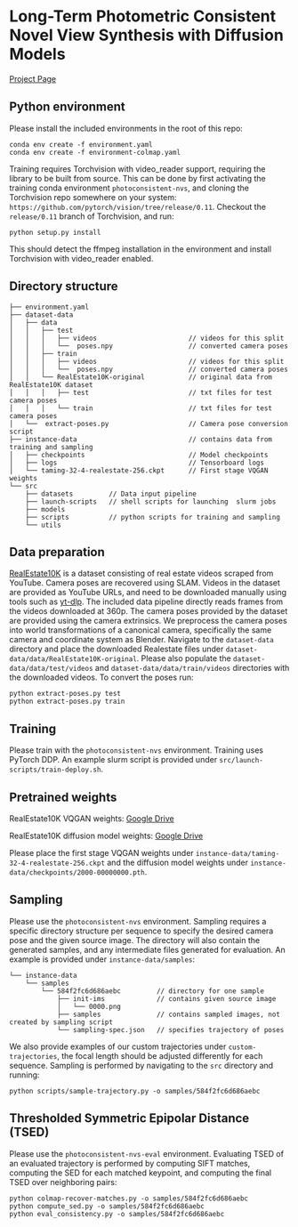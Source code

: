 # Long-Term Photometric Consistent Novel View Synthesis with Diffusion Models
[Project Page](https://yorkucvil.github.io/Photoconsistent-NVS)

## Python environment
Please install the included environments in the root of this repo:
```
conda env create -f environment.yaml
conda env create -f environment-colmap.yaml
```
Training requires Torchvision with video_reader support, requiring the library to be built from source.
This can be done by first activating the training conda environment `photoconsistent-nvs`, and cloning the Torchvision repo somewhere on your system: `https://github.com/pytorch/vision/tree/release/0.11`.
Checkout the `release/0.11` branch of Torchvision, and run:
```
python setup.py install
```
This should detect the ffmpeg installation in the environment and install Torchvision with video_reader enabled.

## Directory structure
```
├── environment.yaml
├── dataset-data
│   ├── data
│   │   ├── test
│   │   │   ├── videos                       // videos for this split
│   │   │   └──  poses.npy                   // converted camera poses
│   │   ├── train
│   │   │   ├── videos                       // videos for this split
│   │   │   └──  poses.npy                   // converted camera poses
│   │   └── RealEstate10K-original           // original data from RealEstate10K dataset
│   │   │   ├── test                         // txt files for test camera poses
│   │   │   └── train                        // txt files for test camera poses
│   └──  extract-poses.py                    // Camera pose conversion script
├── instance-data                            // contains data from training and sampling
│   ├── checkpoints                          // Model checkpoints
│   ├── logs                                 // Tensorboard logs
│   └── taming-32-4-realestate-256.ckpt      // First stage VQGAN weights
└── src
    ├── datasets         // Data input pipeline
    ├── launch-scripts   // shell scripts for launching  slurm jobs
    ├── models
    ├── scripts          // python scripts for training and sampling
    └── utils
```

## Data preparation
[RealEstate10K](https://google.github.io/realestate10k) is a dataset consisting of real estate videos scraped from YouTube. Camera poses are recovered using SLAM.
Videos in the dataset are provided as YouTube URLs, and need to be downloaded manually using tools such as [yt-dlp](https://github.com/yt-dlp/yt-dlp).
The included data pipeline directly reads frames from the videos downloaded at 360p.
The camera poses provided by the dataset are provided using the camera extrinsics. We preprocess the camera poses into world transformations of a canonical camera, specifically the same camera and coordinate system as Blender.
Navigate to the `dataset-data` directory and place the downloaded Realestate files under `dataset-data/data/RealEstate10K-original`.
Please also populate the `dataset-data/data/test/videos` and `dataset-data/data/train/videos` directories with the downloaded videos.
To convert the poses run:
```
python extract-poses.py test
python extract-poses.py train
```

## Training
Please train with the `photoconsistent-nvs` environment.
Training uses PyTorch DDP. An example slurm script is provided under `src/launch-scripts/train-deploy.sh`.

## Pretrained weights
RealEstate10K VQGAN weights: [Google Drive](https://drive.google.com/file/d/1SF8BWzKk9nggX1l0BiDJnYuxhX-g9dvd/view?usp=sharing)

RealEstate10K diffusion model weights: [Google Drive](https://drive.google.com/file/d/1bv_NF0UWH2DVYa93NUIxRvjUXipJSBQg/view?usp=sharing)

Please place the first stage VQGAN weights under `instance-data/taming-32-4-realestate-256.ckpt` and the diffusion model weights under `instance-data/checkpoints/2000-00000000.pth`.

## Sampling
Please use the `photoconsistent-nvs` environment.
Sampling requires a specific directory structure per sequence to specify the desired camera pose and the given source image.
The directory will also contain the generated samples, and any intermediate files generated for evaluation.
An example is provided under `instance-data/samples`:
```
└── instance-data
    └── samples
        └── 584f2fc6d686aebc         // directory for one sample
            ├── init-ims             // contains given source image
            │   └── 0000.png
            ├── samples              // contains sampled images, not created by sampling script
            └── sampling-spec.json   // specifies trajectory of poses
```
We also provide examples of our custom trajectories under `custom-trajectories`, the focal length should be adjusted differently for each sequence.
Sampling is performed by navigating to the `src` directory and running:
```
python scripts/sample-trajectory.py -o samples/584f2fc6d686aebc
```

## Thresholded Symmetric Epipolar Distance (TSED)
Please use the `photoconsistent-nvs-eval` environment.
Evaluating TSED of an evaluated trajectory is performed by computing SIFT matches, computing the SED for each matched keypoint, and computing the final TSED over neighboring pairs:
```
python colmap-recover-matches.py -o samples/584f2fc6d686aebc
python compute_sed.py -o samples/584f2fc6d686aebc
python eval_consistency.py -o samples/584f2fc6d686aebc
```
